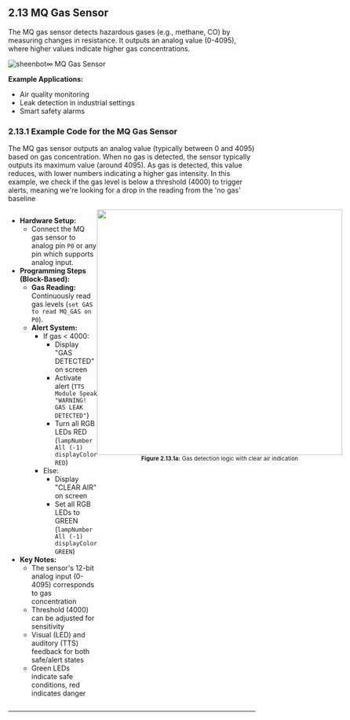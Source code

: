 ## 2.13 MQ Gas Sensor

The MQ gas sensor detects hazardous gases (e.g., methane, CO) by measuring changes in resistance. It outputs an analog value (0-4095), where higher values indicate higher gas concentrations.

![sheenbot∞ MQ Gas Sensor](/content/manual/images/sensor_MQ_gas.png "sheenbot∞ MQ Gas Sensor")

**Example Applications:**
- Air quality monitoring
- Leak detection in industrial settings
- Smart safety alarms

### 2.13.1 Example Code for the MQ Gas Sensor

The MQ gas sensor outputs an analog value (typically between 0 and 4095) based on gas concentration. When no gas is detected, the sensor typically outputs its maximum value (around 4095). As gas is detected, this value reduces, with lower numbers indicating a higher gas intensity. In this example, we check if the gas level is below a threshold (4000) to trigger alerts, meaning we're looking for a drop in the reading from the 'no gas' baseline

<div style="display: flex; align-items: flex-start; justify-content: space-between;">
  <div style="flex: 1;">
    <ul>
      <li><b>Hardware Setup:</b>
        <ul>
          <li>Connect the MQ gas sensor to analog pin <code>P0</code> or any pin which supports analog input.</li>
        </ul>
      </li>
      <li><b>Programming Steps (Block-Based):</b>
        <ul>
          <li><b>Gas Reading:</b> Continuously read gas levels (<code>set GAS to read MQ_GAS on P0</code>).</li>
          <li><b>Alert System:</b>
            <ul>
              <li>If gas < 4000:
                <ul>
                  <li>Display "GAS DETECTED" on screen</li>
                  <li>Activate alert (<code>TTS Module Speak "WARNING! GAS LEAK DETECTED"</code>)</li>
                  <li>Turn all RGB LEDs RED (<code>lampNumber All (-1) displayColor RED</code>)</li>
                </ul>
              </li>
              <li>Else:
                <ul>
                  <li>Display "CLEAR AIR" on screen</li>
                  <li>Set all RGB LEDs to GREEN (<code>lampNumber All (-1) displayColor GREEN</code>)</li>
                </ul>
              </li>
            </ul>
          </li>
        </ul>
      </li>
      <li><b>Key Notes:</b>
        <ul>
          <li>The sensor's 12-bit analog input (0-4095) corresponds to gas concentration</li>
          <li>Threshold (4000) can be adjusted for sensitivity</li>
          <li>Visual (LED) and auditory (TTS) feedback for both safe/alert states</li>
          <li>Green LEDs indicate safe conditions, red indicates danger</li>
        </ul>
      </li>
    </ul>
  </div>
  <div style="flex: 1; text-align: center;">
    <img src="/content/manual/images/27.png" width="500"/>
    <div><sub><b>Figure 2.13.1a:</b> Gas detection logic with clear air indication</sub></div>
  </div>
</div>

 ---
